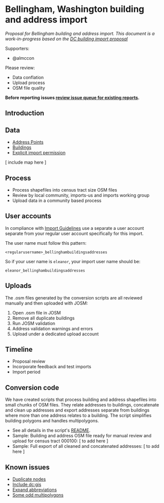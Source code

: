 # Bellingham, Washington building and address import

*Proposal for Bellingham building and address import. This document is a work-in-progress based on the [DC building import proposal](https://github.com/osmlab/dcbuildings/blob/master/PROPOSAL.md)*

Supporters:

- @almccon

Please review:

- Data conflation
- Upload process
- OSM file quality

**Before reporting issues [review issue queue for existing reports](https://github.com/almccon/bellingham-wa-buildings/issues?state=open).**

## Introduction



## Data

- [Address Points](http://www.cob.org/data/gis/SHP_Files/COB_land_shps.zip)
- [Buildings](http://www.cob.org/data/gis/FGDB_Files/COB_struc_shps.zip)
- [Explicit import permission](http://wiki.openstreetmap.org/wiki/Bellingham,_Washington/GIS_imports)
 
[ include map here ]

## Process

- Process shapefiles into census tract size OSM files
- Review by local community, imports-us and imports working group
- Upload data in a community based process

## User accounts

In compliance with [Import Guidelines](http://wiki.openstreetmap.org/wiki/Import/Guidelines#Use_a_dedicated_user_account)
use a separate a user account separate from your regular user account specifically
for this import.

The user name must follow this pattern:

`<regularusername>_bellinghambuildingsaddresses`

So if your user name is `eleanor`, your import user name should be:

`eleanor_bellinghambuildingsaddresses`

## Uploads

The .osm files generated by the conversion scripts are all reviewed manually and then uploaded with JOSM:

1. Open .osm file in JOSM
2. Remove all duplicate buildings
3. Run JOSM validation
4. Address validation warnings and errors
5. Upload under a dedicated upload account

## Timeline

- Proposal review
- Incorporate feedback and test imports 
- Import period

## Conversion code

We have created scripts that process building and address shapefiles into
small chunks of OSM files. They relate addresses to buildings, concatenate
and clean up addresses and export addresses separate from buildings where
more than one address relates to a building. The script simplifies building
polygons and handles multipolygons.

- See all details in the script's [README](https://github.com/almcocn/bellingham-wa-buildings).
- Sample: Building and address OSM file ready for manual review and upload for
  census tract 000100: [ to add here ]
- Sample: Full export of all cleaned and concatenated addresses:
  [ to add here ]

## Known issues

- [Duplicate nodes](https://github.com/osmlab/dcbuildings/issues/11)
- [Include dc:gis](https://github.com/osmlab/dcbuildings/issues/14)
- [Expand abbreviations](https://github.com/osmlab/dcbuildings/issues/15)
- [Some odd multipolygons](https://github.com/osmlab/dcbuildings/issues/16)
